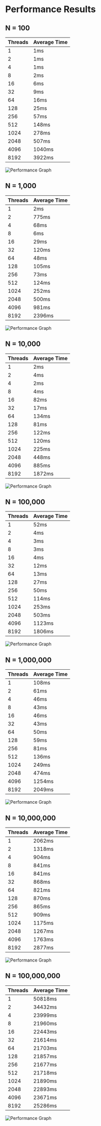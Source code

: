 # Performance Results

## N = 100

| Threads | Average Time |
|---------|--------------|
| 1       | 1ms          |
| 2       | 1ms          |
| 4       | 1ms          |
| 8       | 2ms          |
| 16      | 6ms          |
| 32      | 9ms          |
| 64      | 16ms         |
| 128     | 25ms         |
| 256     | 57ms         |
| 512     | 148ms        |
| 1024    | 278ms        |
| 2048    | 507ms        |
| 4096    | 1040ms       |
| 8192    | 3922ms       |

![Performance Graph](images/N_100.png)

## N = 1,000

| Threads | Average Time |
|---------|--------------|
| 1       | 2ms          |
| 2       | 775ms        |
| 4       | 68ms         |
| 8       | 6ms          |
| 16      | 29ms         |
| 32      | 120ms        |
| 64      | 48ms         |
| 128     | 105ms        |
| 256     | 73ms         |
| 512     | 124ms        |
| 1024    | 252ms        |
| 2048    | 500ms        |
| 4096    | 981ms        |
| 8192    | 2396ms       |

![Performance Graph](images/N_1000.png)

## N = 10,000

| Threads | Average Time |
|---------|--------------|
| 1       | 2ms          |
| 2       | 4ms          |
| 4       | 2ms          |
| 8       | 4ms          |
| 16      | 82ms         |
| 32      | 17ms         |
| 64      | 134ms        |
| 128     | 81ms         |
| 256     | 122ms        |
| 512     | 120ms        |
| 1024    | 225ms        |
| 2048    | 448ms        |
| 4096    | 885ms        |
| 8192    | 1872ms       |

![Performance Graph](images/N_10000.png)

## N = 100,000

| Threads | Average Time |
|---------|--------------|
| 1       | 52ms         |
| 2       | 4ms          |
| 4       | 3ms          |
| 8       | 3ms          |
| 16      | 4ms          |
| 32      | 12ms         |
| 64      | 13ms         |
| 128     | 27ms         |
| 256     | 50ms         |
| 512     | 114ms        |
| 1024    | 253ms        |
| 2048    | 503ms        |
| 4096    | 1123ms       |
| 8192    | 1806ms       |

![Performance Graph](images/N_100000.png)

## N = 1,000,000

| Threads | Average Time |
|---------|--------------|
| 1       | 108ms        |
| 2       | 61ms         |
| 4       | 46ms         |
| 8       | 43ms         |
| 16      | 46ms         |
| 32      | 43ms         |
| 64      | 50ms         |
| 128     | 59ms         |
| 256     | 81ms         |
| 512     | 136ms        |
| 1024    | 249ms        |
| 2048    | 474ms        |
| 4096    | 1254ms       |
| 8192    | 2049ms       |

![Performance Graph](images/N_1000000.png)

## N = 10,000,000

| Threads | Average Time |
|---------|--------------|
| 1       | 2062ms       |
| 2       | 1318ms       |
| 4       | 904ms        |
| 8       | 841ms        |
| 16      | 841ms        |
| 32      | 868ms        |
| 64      | 821ms        |
| 128     | 870ms        |
| 256     | 865ms        |
| 512     | 909ms        |
| 1024    | 1175ms       |
| 2048    | 1267ms       |
| 4096    | 1763ms       |
| 8192    | 2877ms       |

![Performance Graph](images/N_10000000.png)

## N = 100,000,000

| Threads | Average Time |
|---------|--------------|
| 1       | 50818ms      |
| 2       | 34432ms      |
| 4       | 23999ms      |
| 8       | 21960ms      |
| 16      | 22443ms      |
| 32      | 21614ms      |
| 64      | 21703ms      |
| 128     | 21857ms      |
| 256     | 21677ms      |
| 512     | 21718ms      |
| 1024    | 21890ms      |
| 2048    | 22893ms      |
| 4096    | 23671ms      |
| 8192    | 25286ms      |

![Performance Graph](images/N_100000000.png)